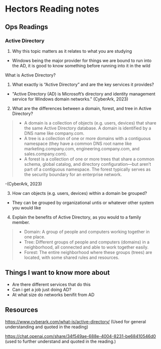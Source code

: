 # Hectors Reading notes


## Ops Readings


### Active Directory

1. Why this topic matters as it relates to what you are studying

- Windows being the major provider for things we are bound to run into the AD, it is good to know something before running into it in the wild

What is Active Directory?

1. What exactly is “Active Directory” and are the key services it provides?

- "Active Directory (AD) is Microsoft’s directory and identity management service for Windows domain networks." (CyberArk, 2023)

2. What are the differences between a domain, forest, and tree in Active Directory?

> - A domain is a collection of objects (e.g. users, devices) that share the same Active Directory database. A domain is identified by a DNS name like company.com.
> - A tree is a collection of one or more domains with a contiguous namespace (they have a common DNS root name like marketing.company.com, engineering.company.com, and sales.company.com).
> - A forest is a collection of one or more trees that share a common schema, global catalog, and directory configuration—but aren’t part of a contiguous namespace. The forest typically serves as the security boundary for an enterprise network.

-(CyberArk, 2023)

3. How can objects (e.g. users, devices) within a domain be grouped?

- They can be grouped by organizational untis or whatever other system you would like 

4. Explain the benefits of Active Directory, as you would to a family member.

 > - Domain: A group of people and computers working together in one place.
 >  - Tree: Different groups of people and computers (domains) in a neighborhood, all connected and able to work together easily.
 >  - Forest: The entire neighborhood where these groups (trees) are located, with some shared rules and resources.


## Things I want to know more about

- Are there different services that do this
- Can i get a job just doing AD?
- At what size do networks benifit from AD
 
## Resources

https://www.cyberark.com/what-is/active-directory/
(Used for general understanding and quoted in the reading)

https://chat.openai.com/share/34f549ae-688e-4004-8231-be68410546d0
(used to further understand and quoted in the reading.)